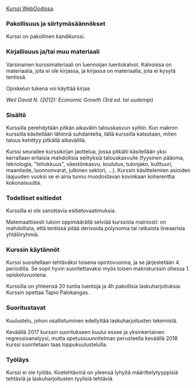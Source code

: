[Kurssi WebOodissa](https://weboodi.helsinki.fi/hy/opintjakstied.jsp?OpinKohd=118845167).

### Pakollisuus ja siirtymäsäännökset

Kurssi on pakollinen kandikurssi.

### Kirjallisuus ja/tai muu materiaali
Varsinainen kurssimateriaali on luennoijan luentokalvot. Kalvoissa on materiaalia, jota ei ole kirjassa, ja kirjassa on materiaalia, jota ei kysytä tentissä.

Opiskelun tukena voi käyttää kirjaa 

_Weil David N. (2012): Economic Growth (3rd ed. tai uudempi)_

### Sisältö

Kurssilla perehdytään pitkän aikavälin talouskasvun syihin. Kun makron kurssilla käsitellään lähinnä suhdanteita, tällä kurssilla katsotaan, miten talous kehittyy pitkällä aikavälillä.

Kurssi seurailee kurssikirjan jaottelua, jossa pitkälti käsitellään yksi kerrallaan erilaisia mahdollisia selityksiä talouskasvulle (fyysinen pääoma, teknologia, "tehokkuus", väestönkasvu, koulutus, tulonjako, kulttuuri, maantiede, luonnonvarat, julkinen sektori, ...). Kurssin käsittelemien asioiden laajuuden vuoksi se ei aina tunnu muodostavan kovinkaan koherenttia kokonaisuutta.

### Todelliset esitiedot

Kurssilla ei ole sanottavia esitietovaatimuksia. 

Matemaattisesti lukion oppimäärällä selviää kurssista mainiosti: on mahdollista, että tentissä pitää derivoida polynomia tai ratkaista lineaarisia yhtälöryhmiä.

### Kurssin käytännöt
Kurssi suositellaan tehtäväksi toisena opintovuonna, ja se järjestetään 4. periodilla. Se sopii hyvin suoritettavaksi myös toisen makrokurssin ohessa 1. opiskeluvuotena.

Kurssilla on yhteensä 20 tuntia luentoja ja 4h pakollisia laskuharjoituksia. Kurssin opettaa Tapio Palokangas.

### Suoritustavat
Kuulustelu, johon osallistuminen edellyttää laskuharjoitusten tekemistä.

Keväällä 2017 kurssin suoritukseen kuului essee ja yksinkertainen regressioanalyysi, mutta opetussuunnitelman perusteella keväällä 2018 kurssi suoritetaan taas loppukuulustelulla.

### Työläys

Kurssi ei ole työläs. Koetehtävinä on yleensä lyhyitä määrittelytyyppisiä tehtäviä ja laskuharjoitusten tyylisiä tehtäviä. 